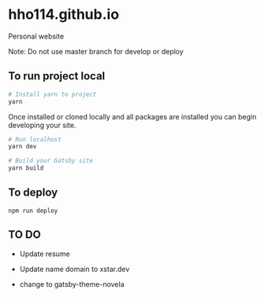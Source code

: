 # hho114.github.io

Personal website

Note: Do not use master branch for develop or deploy

## To run project local

<!-- ```gatsby develop``` -->

```sh
# Install yarn to project
yarn
```

Once installed or cloned locally and all packages are installed you can begin developing your site.

```sh
# Run localhost
yarn dev

# Build your Gatsby site
yarn build
```

## To deploy

```npm run deploy```

## TO DO

- Update resume

- Update name domain to xstar.dev

- change to gatsby-theme-novela
